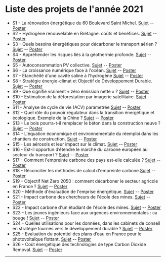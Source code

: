 # Liste des projets de l'année 2021


- S1 - La rénovation énergétique du 60 Boulevard Saint Michel. [Sujet](https://robingirard.github.io/MINES-UE14-miniprojet/Past/2021/Descriptifs/UE142021-S01-Transition-Batiment.html) -- [Poster](https://robingirard.github.io/MINES-UE14-miniprojet/Past/2021/Posters/UE142021-S01.pdf)
- S2 - Hydrogène renouvelable en Bretagne: coûts et bénéfices. [Sujet](https://robingirard.github.io/MINES-UE14-miniprojet/Past/2021/Descriptifs/UE142021-S02-H2Bretagne.html) -- [Poster](https://robingirard.github.io/MINES-UE14-miniprojet/Past/2021/Posters/UE142021-S02.pdf)
- S3 - Quels besoins énergétiques pour décarboner le transport aérien ? [Sujet](https://robingirard.github.io/MINES-UE14-miniprojet/Past/2021/Descriptifs/UE142021-S03-Decarbonisation-Transport.html ) -- [Poster](https://robingirard.github.io/MINES-UE14-miniprojet/Past/2021/Posters/UE142021-S03.pdf)
- S4 - Appréhender les risques liés à la géothermie profonde.   [Sujet](https://robingirard.github.io/MINES-UE14-miniprojet/Past/2021/Descriptifs/UE142021-S04-Risque-Geothermie-Profonde.html) -- [Poster](https://robingirard.github.io/MINES-UE14-miniprojet/Past/2021/Posters/UE142021-S04.pdf)
- S5 - Autoconsommation PV collective. [Sujet](https://robingirard.github.io/MINES-UE14-miniprojet/Past/2021/Descriptifs/UE142021-S05-PhilippeBlanc.html) -- [Poster](https://robingirard.github.io/MINES-UE14-miniprojet/Past/2021/Posters/UE142021-S05.pdf)
- S6 - La croissance numérique face à l'océan.  [Sujet](https://robingirard.github.io/MINES-UE14-miniprojet/Past/2021/Descriptifs/UE142021-S06-Materiaux-IA.html) -- [Poster](https://robingirard.github.io/MINES-UE14-miniprojet/Past/2021/Posters/UE142021-S06.pdf)
- S7 - Etanchéité d'une cavité saline à l'hydrogène [Sujet](https://robingirard.github.io/MINES-UE14-miniprojet/Past/2021/Descriptifs/UE142021-S07-HydrogeneStockage.html) -- [Poster](https://robingirard.github.io/MINES-UE14-miniprojet/Past/2021/Posters/UE142021-S07.pdf)
- S8 - Stratégie énergie-climat et Objectif de Développement Durable.
 [Sujet](https://robingirard.github.io/MINES-UE14-miniprojet/Past/2021/Descriptifs/UE142021-S08-SDG-Energie.html) -- [Poster](https://robingirard.github.io/MINES-UE14-miniprojet/Past/2021/Posters/UE142021-S08.pdf)
- S9 - Que signifie vraiment « zéro émission nette » ? [Sujet](https://robingirard.github.io/MINES-UE14-miniprojet/Past/2021/Descriptifs/UE142021-S09-NetZero.html) -- [Poster](https://robingirard.github.io/MINES-UE14-miniprojet/Past/2021/Posters/UE142021-S09.pdf)
- S10 - Estimation de la déforestation par imagerie satellitaire.
 [Sujet](https://robingirard.github.io/MINES-UE14-miniprojet/Past/2021/Descriptifs/UE142021-S10-deforestation.html) -- [Poster](https://robingirard.github.io/MINES-UE14-miniprojet/Past/2021/Posters/UE142021-S10.pdf)
- S11 - Analyse de cycle de vie (ACV) parametrée [Sujet](https://robingirard.github.io/MINES-UE14-miniprojet/Past/2021/Descriptifs/UE142021-S11-ACVParam.html) -- [Poster](https://robingirard.github.io/MINES-UE14-miniprojet/Past/2021/Posters/UE142021-S11.pdf)
- S12 - Quel rôle du pouvoir régulateur dans la transition énergétique et écologique. Exemple de la Chine ? [Sujet](https://robingirard.github.io/MINES-UE14-miniprojet/Past/2021/Descriptifs/UE142021-S12-RegulationChine.html) -- [Poster](https://robingirard.github.io/MINES-UE14-miniprojet/Past/2021/Posters/UE142021-S12.pdf)
- S13 - Le bois pourra-t-il remplacer le béton dans la construction neuve ? [Sujet](https://robingirard.github.io/MINES-UE14-miniprojet/Past/2021/Descriptifs/UE142021-S13-Bois-Construction.html) -- [Poster](https://robingirard.github.io/MINES-UE14-miniprojet/Past/2021/Posters/UE142021-S13.pdf)
- S14 - L'équation économique et environnementale du réemploi dans les chantiers de construction. [Sujet](https://robingirard.github.io/MINES-UE14-miniprojet/Past/2021/Descriptifs/UE142021-S14-DF.html) -- [Poster](https://robingirard.github.io/MINES-UE14-miniprojet/Past/2021/Posters/UE142021-S14.pdf)
- S15 - Les aérosols et leur impact sur le climat.
 [Sujet](https://robingirard.github.io/MINES-UE14-miniprojet/Past/2021/Descriptifs/UE142021-S15-Biocarburants.html) -- [Poster](https://robingirard.github.io/MINES-UE14-miniprojet/Past/2021/Posters/UE142021-S15.pdf)
- S16 - Est-il opportun d’étendre le marché du carbone européen au secteur du transport ?
 [Sujet](https://robingirard.github.io/MINES-UE14-miniprojet/Past/2021/Descriptifs/UE142021-S16-MarcheCarboneEurope.html) -- [Poster](https://robingirard.github.io/MINES-UE14-miniprojet/Past/2021/Posters/UE142021-S16.pdf)
- S17 - Comment l'empreinte carbone des pays est-elle calculée ?
 [Sujet](https://robingirard.github.io/MINES-UE14-miniprojet/Past/2021/Descriptifs/UE142021-S17-EmpreinteCarboneInputOutput.html) -- [Poster](https://robingirard.github.io/MINES-UE14-miniprojet/Past/2021/Posters/UE142021-S17.pdf)
- S18 - Réconcilier les méthodes de calcul d'empreinte carbone.[Sujet](https://robingirard.github.io/MINES-UE14-miniprojet/Past/2021/Descriptifs/UE142021-S18-DifférencesEmpreinteCarbone.html) -- [Poster](https://robingirard.github.io/MINES-UE14-miniprojet/Past/2021/Posters/UE142021-S18.pdf)
- S19 - Objectif Net Zero 2050 : comment décarboner le secteur agricole en France ?
 [Sujet](https://robingirard.github.io/MINES-UE14-miniprojet/Past/2021/Descriptifs/UE142021-S19-CC.html) -- [Poster](https://robingirard.github.io/MINES-UE14-miniprojet/Past/2021/Posters/UE142021-S19.pdf)
- S20 - Méthode d'évaluation de l'emprise énergétique. [Sujet](https://robingirard.github.io/MINES-UE14-miniprojet/Past/2021/Descriptifs/UE142021-S20-Greg1.html) -- [Poster](https://robingirard.github.io/MINES-UE14-miniprojet/Past/2021/Posters/UE142021-S20.pdf)
- S21 - Impact carbone des chercheurs de l'école des mines.
 [Sujet](https://robingirard.github.io/MINES-UE14-miniprojet/Past/2021/Descriptifs/UE142021-S21-ICEleves.html) -- [Poster](https://robingirard.github.io/MINES-UE14-miniprojet/Past/2021/Posters/UE142021-S21.pdf)
- S22 - Impact carbone d'un étudiant de l'école des mines. [Sujet](https://robingirard.github.io/MINES-UE14-miniprojet/Past/2021/Descriptifs/UE142021-S22-ICChercheurs.html) -- [Poster](https://robingirard.github.io/MINES-UE14-miniprojet/Past/2021/Posters/UE142021-S22.pdf)
- S23 - Les jeunes ingénieurs face aux urgences environnementales : ca bouge ! [Sujet](https://robingirard.github.io/MINES-UE14-miniprojet/Past/2021/Descriptifs/UE142021-S23-CaBouge.html) -- [Poster](https://robingirard.github.io/MINES-UE14-miniprojet/Past/2021/Posters/UE142021-S23.pdf)
- S24 - Quelles utilisations pour les données, dans les cabinets de conseil en stratégie tournés vers le développement durable ?  [Sujet](https://robingirard.github.io/MINES-UE14-miniprojet/Past/2021/Descriptifs/UE142021-S24-DataEtDD.html) -- [Poster](https://robingirard.github.io/MINES-UE14-miniprojet/Past/2021/Posters/UE142021-S24.pdf)
- S25 - Evaluation du potentiel des plans d’eau en France pour le photovoltaïque flottant. [Sujet](https://robingirard.github.io/MINES-UE14-miniprojet/Past/2021/Descriptifs/UE142021-S25-PVFlottant.html) -- [Poster](https://robingirard.github.io/MINES-UE14-miniprojet/Past/2021/Posters/UE142021-S25.pdf)
- S26 - Coût énergétique des technologies de type Carbon Dioxide Removal. [Sujet](https://robingirard.github.io/MINES-UE14-miniprojet/Past/2021/Descriptifs/UE142021-S26-carbonRemoval.html) -- [Poster](https://robingirard.github.io/MINES-UE14-miniprojet/Past/2021/Posters/UE142021-S26.pdf)


---
